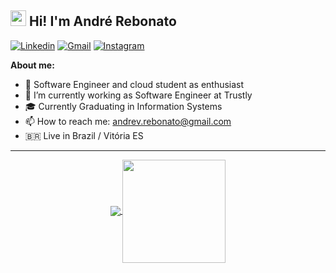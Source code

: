 ## <img src="https://raw.githubusercontent.com/jadilson12/jadilson12/master/assets/hi.gif" width="25"> Hi! I'm André Rebonato

[![Linkedin](https://img.shields.io/badge/-LinkedIn-blue?style=for-the-badge&logo=Linkedin&logoColor=white)](https://www.linkedin.com/in/andr%C3%A9-rebonato-976060156/) 
[![Gmail](http://img.shields.io/badge/-Gmail-D14836?style=for-the-badge&logo=Gmail&logoColor=white)](mailto:andrev.rebonato@gmail.com)
[![Instagram](http://img.shields.io/badge/-Instagram-E4405F?style=for-the-badge&logo=Instagram&logoColor=white)](https://www.instagram.com/andre_rebonato/)

**About me:**

- 🚀 Software Engineer and cloud student as enthusiast
- 💼 I’m currently working as Software Engineer at Trustly
- 🎓 Currently Graduating in Information Systems
- 📫 How to reach me: andrev.rebonato@gmail.com
- 🇧🇷 Live in Brazil / Vitória ES

---

<p align="center">
  <a href="https://github.com/andrerebonato/github-readme-stats">
    <img
      align="center"
      src="https://github-readme-stats.vercel.app/api/top-langs/?username=andrerebonato&layout=compact&theme=dracula"
    />
  </a>
  <a href="https://github.com/andrerebonato/github-readme-stats">
    <img
      align="center"
      height="165"
      src="https://github-readme-stats.vercel.app/api?username=andrerebonato&show_icons=true&theme=dracula"
    />
  </a>
</p>


